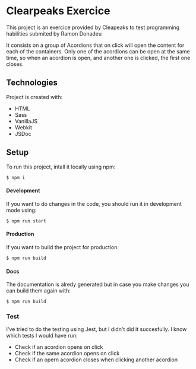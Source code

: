 # Clearpeaks Exercice

This project is an exercice provided by Cleapeaks to test programming habilities submited by Ramon Donadeu

It consists on a group of Acordions that on click will open the content for each of the containers.
Only one of the acordions can be open at the same time, so when an acordion is open, and another one is clicked, the first one closes.

## Technologies

Project is created with:

- HTML
- Sass
- VanillaJS
- Webkit
- JSDoc

## Setup

To run this project, intall it locally using npm:

```
$ npm i
```

#### Development

If you want to do changes in the code, you should run it in development mode using:

```
$ npm run start
```

#### Production

If you want to build the project for production:

```
$ npm run build
```

#### Docs

The documentation is alredy generated but in case you make changes you can build them again with:

```
$ npm run build
```

### Test

I've tried to do the testing using Jest, but I didn't did it succesfully.
I know which tests I would have run:

- Check if an acordion opens on click
- Check if the same acordion opens on click
- Check if an opern acordion closes when clicking another acordion
